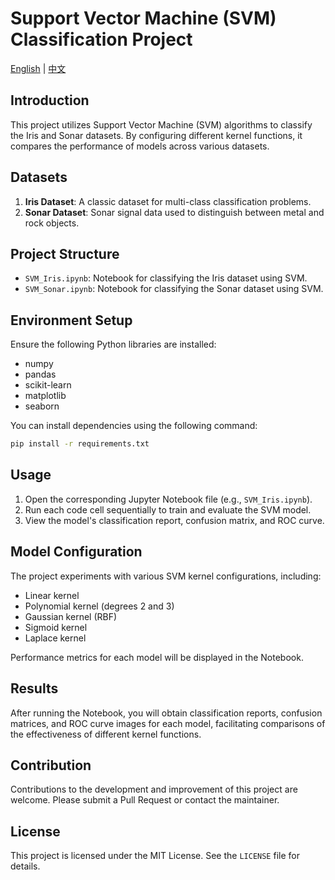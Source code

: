 # Support Vector Machine (SVM) Classification Project

[English](README.md) | [中文](README.zh-CN.md)

## Introduction

This project utilizes Support Vector Machine (SVM) algorithms to classify the Iris and Sonar datasets. By configuring different kernel functions, it compares the performance of models across various datasets.

## Datasets

1. **Iris Dataset**: A classic dataset for multi-class classification problems.
2. **Sonar Dataset**: Sonar signal data used to distinguish between metal and rock objects.

## Project Structure

- `SVM_Iris.ipynb`: Notebook for classifying the Iris dataset using SVM.
- `SVM_Sonar.ipynb`: Notebook for classifying the Sonar dataset using SVM.

## Environment Setup

Ensure the following Python libraries are installed:

- numpy
- pandas
- scikit-learn
- matplotlib
- seaborn

You can install dependencies using the following command:

```bash
pip install -r requirements.txt
```

## Usage

1. Open the corresponding Jupyter Notebook file (e.g., `SVM_Iris.ipynb`).
2. Run each code cell sequentially to train and evaluate the SVM model.
3. View the model's classification report, confusion matrix, and ROC curve.

## Model Configuration

The project experiments with various SVM kernel configurations, including:

- Linear kernel
- Polynomial kernel (degrees 2 and 3)
- Gaussian kernel (RBF)
- Sigmoid kernel
- Laplace kernel

Performance metrics for each model will be displayed in the Notebook.

## Results

After running the Notebook, you will obtain classification reports, confusion matrices, and ROC curve images for each model, facilitating comparisons of the effectiveness of different kernel functions.

## Contribution

Contributions to the development and improvement of this project are welcome. Please submit a Pull Request or contact the maintainer.

## License

This project is licensed under the MIT License. See the `LICENSE` file for details.
